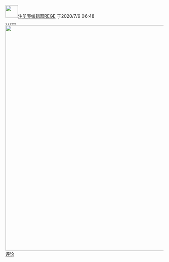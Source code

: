 [<img src="https://cheny0y0.github.io/144881/blog/bili/dt/rege_regedit.jpeg" width="40" height="40" color="#000000">注册表编辑器REGE](https://space.bilibili.com/523423693) 于2020/7/9 06:48  
。。。。。  
<img src="https://cheny0y0.github.io/biliware/dt/1/1.jpeg" width="1280" height="720">  
[评论](mailto:cyy144881@icluod.com?cc=cyy144881@icloud.com&subject=评论动态%20。。。。。[图片])
